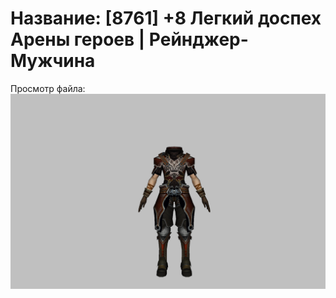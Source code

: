 # Название: [8761] +8 Легкий доспех Арены героев | Рейнджер-Мужчина

Просмотр файла:
![p020031.png](p020031.png)